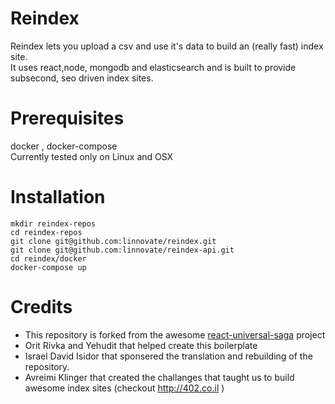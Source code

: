 # Reindex 
Reindex lets you upload a csv and use it's data to build an (really fast) index site.  
It uses react,node, mongodb and elasticsearch and is built to provide subsecond, seo driven index sites.  

# Prerequisites
docker , docker-compose  
Currently tested only on Linux and OSX 
# Installation 
```
mkdir reindex-repos
cd reindex-repos
git clone git@github.com:linnovate/reindex.git
git clone git@github.com:linnovate/reindex-api.git
cd reindex/docker
docker-compose up
```

# Credits
 - This repository is forked from the awesome [react-universal-saga](https://github.com/xkawi/react-universal-saga/blob/master/README.md) project
 - Orit Rivka and Yehudit that helped create this boilerplate  
 - Israel David Isidor that sponsered the translation and rebuilding of the repository.
 - Avreimi Klinger that created the challanges that taught us to build awesome index sites (checkout http://402.co.il )


